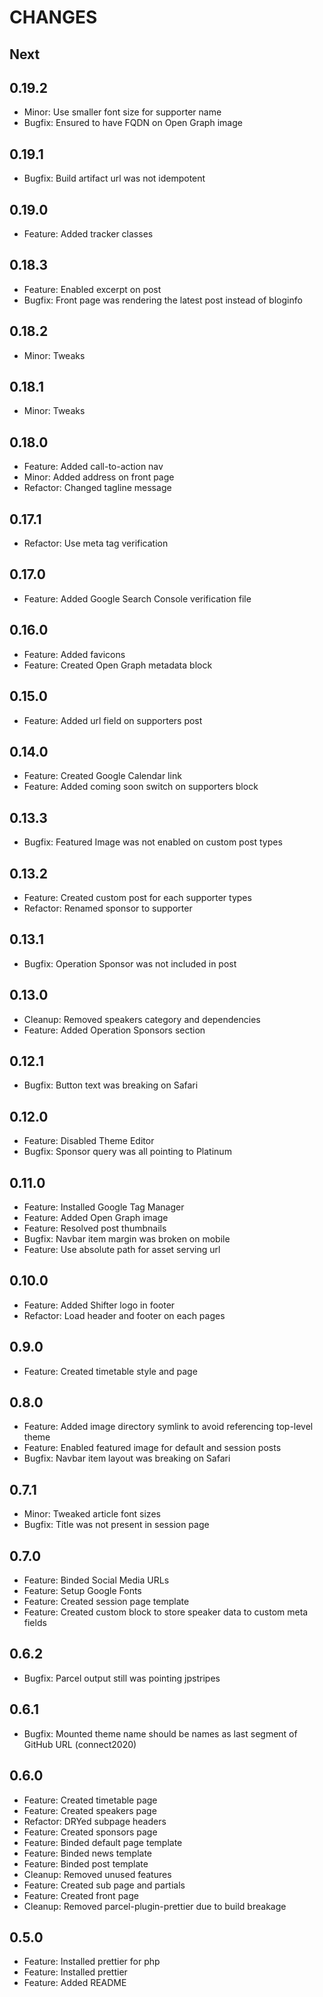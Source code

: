 # CHANGES

## Next

## 0.19.2

- Minor: Use smaller font size for supporter name
- Bugfix: Ensured to have FQDN on Open Graph image

## 0.19.1

- Bugfix: Build artifact url was not idempotent

## 0.19.0

- Feature: Added tracker classes

## 0.18.3

- Feature: Enabled excerpt on post
- Bugfix: Front page was rendering the latest post instead of bloginfo

## 0.18.2

- Minor: Tweaks

## 0.18.1

- Minor: Tweaks

## 0.18.0

- Feature: Added call-to-action nav
- Minor: Added address on front page
- Refactor: Changed tagline message

## 0.17.1

- Refactor: Use meta tag verification

## 0.17.0

- Feature: Added Google Search Console verification file

## 0.16.0

- Feature: Added favicons
- Feature: Created Open Graph metadata block

## 0.15.0

- Feature: Added url field on supporters post

## 0.14.0

- Feature: Created Google Calendar link
- Feature: Added coming soon switch on supporters block

## 0.13.3

- Bugfix: Featured Image was not enabled on custom post types

## 0.13.2

- Feature: Created custom post for each supporter types
- Refactor: Renamed sponsor to supporter

## 0.13.1

- Bugfix: Operation Sponsor was not included in post

## 0.13.0

- Cleanup: Removed speakers category and dependencies
- Feature: Added Operation Sponsors section

## 0.12.1

- Bugfix: Button text was breaking on Safari

## 0.12.0

- Feature: Disabled Theme Editor
- Bugfix: Sponsor query was all pointing to Platinum

## 0.11.0

- Feature: Installed Google Tag Manager
- Feature: Added Open Graph image
- Feature: Resolved post thumbnails
- Bugfix: Navbar item margin was broken on mobile
- Feature: Use absolute path for asset serving url

## 0.10.0

- Feature: Added Shifter logo in footer
- Refactor: Load header and footer on each pages

## 0.9.0

- Feature: Created timetable style and page

## 0.8.0

- Feature: Added image directory symlink to avoid referencing top-level theme
- Feature: Enabled featured image for default and session posts
- Bugfix: Navbar item layout was breaking on Safari

## 0.7.1

- Minor: Tweaked article font sizes
- Bugfix: Title was not present in session page

## 0.7.0

- Feature: Binded Social Media URLs
- Feature: Setup Google Fonts
- Feature: Created session page template
- Feature: Created custom block to store speaker data to custom meta fields

## 0.6.2

- Bugfix: Parcel output still was pointing jpstripes

## 0.6.1

- Bugfix: Mounted theme name should be names as last segment of GitHub URL (connect2020)

## 0.6.0

- Feature: Created timetable page
- Feature: Created speakers page
- Refactor: DRYed subpage headers
- Feature: Created sponsors page
- Feature: Binded default page template
- Feature: Binded news template
- Feature: Binded post template
- Cleanup: Removed unused features
- Feature: Created sub page and partials
- Feature: Created front page
- Cleanup: Removed parcel-plugin-prettier due to build breakage

## 0.5.0

- Feature: Installed prettier for php
- Feature: Installed prettier
- Feature: Added README
